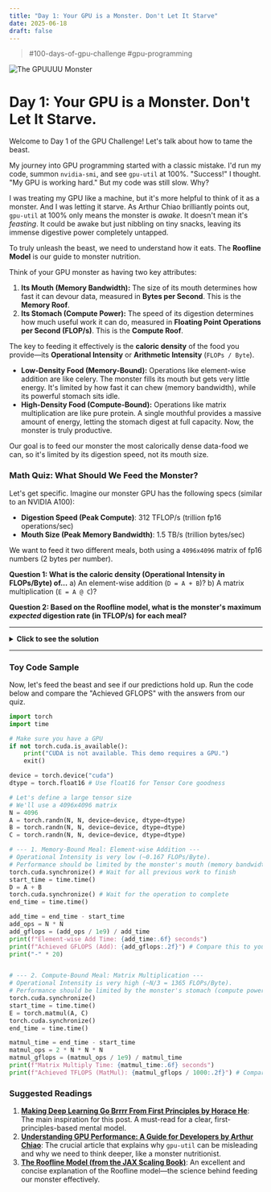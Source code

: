 ```yaml
---
title: "Day 1: Your GPU is a Monster. Don't Let It Starve"
date: 2025-06-18
draft: false
---
```


> #100-days-of-gpu-challenge #gpu-programming

![The GPUUUU Monster](./monster.jpeg")

# Day 1: Your GPU is a Monster. Don't Let It Starve.

Welcome to Day 1 of the GPU Challenge! Let's talk about how to tame the beast.

My journey into GPU programming started with a classic mistake. I'd run my code, summon `nvidia-smi`, and see `gpu-util` at 100%. "Success!" I thought. "My GPU is working hard." But my code was still slow. Why?

I was treating my GPU like a machine, but it's more helpful to think of it as a monster. And I was letting it starve. As Arthur Chiao brilliantly points out, `gpu-util` at 100% only means the monster is *awake*. It doesn't mean it's *feasting*. It could be awake but just nibbling on tiny snacks, leaving its immense digestive power completely untapped.

To truly unleash the beast, we need to understand how it eats. The **Roofline Model** is our guide to monster nutrition.

Think of your GPU monster as having two key attributes:

1.  **Its Mouth (Memory Bandwidth):** The size of its mouth determines how fast it can devour data, measured in **Bytes per Second**. This is the **Memory Roof**.
2.  **Its Stomach (Compute Power):** The speed of its digestion determines how much useful work it can do, measured in **Floating Point Operations per Second (FLOP/s)**. This is the **Compute Roof**.

The key to feeding it effectively is the **caloric density** of the food you provide—its **Operational Intensity** or **Arithmetic Intensity** (`FLOPs / Byte`).

*   **Low-Density Food (Memory-Bound):** Operations like element-wise addition are like celery. The monster fills its mouth but gets very little energy. It's limited by how fast it can chew (memory bandwidth), while its powerful stomach sits idle.
*   **High-Density Food (Compute-Bound):** Operations like matrix multiplication are like pure protein. A single mouthful provides a massive amount of energy, letting the stomach digest at full capacity. Now, the monster is truly productive.

Our goal is to feed our monster the most calorically dense data-food we can, so it's limited by its digestion speed, not its mouth size.

### Math Quiz: What Should We Feed the Monster?

Let's get specific. Imagine our monster GPU has the following specs (similar to an NVIDIA A100):
*   **Digestion Speed (Peak Compute)**: 312 TFLOP/s (trillion fp16 operations/sec)
*   **Mouth Size (Peak Memory Bandwidth)**: 1.5 TB/s (trillion bytes/sec)

We want to feed it two different meals, both using a `4096x4096` matrix of fp16 numbers (2 bytes per number).

**Question 1: What is the caloric density (Operational Intensity in FLOPs/Byte) of...**
a) An element-wise addition (`D = A + B`)?
b) A matrix multiplication (`E = A @ C`)?

**Question 2: Based on the Roofline model, what is the monster's maximum *expected* digestion rate (in TFLOP/s) for each meal?**

---
<details>
<summary><b>Click to see the solution</b></summary>

**Solution 1: Caloric Density (Operational Intensity)**

First, let N=4096. A `4096x4096` matrix has `N*N` elements. In fp16, each matrix uses `N*N*2` bytes of memory.

*   **a) Element-wise addition (`A + B`):**
    *   **Operations:** `N*N` additions.
    *   **Memory:** Read A (`N*N*2` bytes) + Read B (`N*N*2` bytes) + Write D (`N*N*2` bytes) = `6*N*N` bytes.
    *   **Intensity:** `(N*N) / (6*N*N)` = **~0.167 FLOPs/Byte**. This is like water. Very low density.

*   **b) Matrix multiplication (`A @ C`):**
    *   **Operations:** Roughly `2*N*N*N` operations (a multiply and an add for each element in the inner loop).
    *   **Memory:** Read A (`N*N*2` bytes) + Read C (`N*N*2` bytes) + Write E (`N*N*2` bytes) = `6*N*N` bytes.
    *   **Intensity:** `(2*N^3) / (6*N^2)` = `N / 3` = `4096 / 3` = **~1365 FLOPs/Byte**. This is a power bar. Very high density.

**Solution 2: Expected Digestion Rate (Performance)**

*   **a) Element-wise addition:** With a density of 0.167, the monster is limited by its mouth size (memory-bound).
    *   Expected Performance = Mouth Size × Density = `1.5 TB/s * 0.167 FLOPs/Byte` = **~0.25 TFLOP/s**.
    *   The monster will be chewing as fast as it can but getting almost no work done.

*   **b) Matrix multiplication:** With a density of ~1365, is the food rich enough? Let's find the monster's "fullness point" (`Digestion Speed / Mouth Size`).
    *   Fullness Point = `312 TFLOP/s / 1.5 TB/s` = `208 FLOPs/Byte`.
    *   Since `1365 > 208`, our matmul is calorically dense enough to be compute-bound.
    *   Expected Performance ≈ **312 TFLOP/s**. The monster will be digesting at its absolute maximum speed.

</details>

---

### Toy Code Sample

Now, let's feed the beast and see if our predictions hold up. Run the code below and compare the "Achieved GFLOPS" with the answers from our quiz.

```python
import torch
import time

# Make sure you have a GPU
if not torch.cuda.is_available():
    print("CUDA is not available. This demo requires a GPU.")
    exit()

device = torch.device("cuda")
dtype = torch.float16 # Use float16 for Tensor Core goodness

# Let's define a large tensor size
# We'll use a 4096x4096 matrix
N = 4096
A = torch.randn(N, N, device=device, dtype=dtype)
B = torch.randn(N, N, device=device, dtype=dtype)
C = torch.randn(N, N, device=device, dtype=dtype)

# --- 1. Memory-Bound Meal: Element-wise Addition ---
# Operational Intensity is very low (~0.167 FLOPs/Byte).
# Performance should be limited by the monster's mouth (memory bandwidth).
torch.cuda.synchronize() # Wait for all previous work to finish
start_time = time.time()
D = A + B
torch.cuda.synchronize() # Wait for the operation to complete
end_time = time.time()

add_time = end_time - start_time
add_ops = N * N
add_gflops = (add_ops / 1e9) / add_time
print(f"Element-wise Add Time: {add_time:.6f} seconds")
print(f"Achieved GFLOPS (Add): {add_gflops:.2f}") # Compare this to your quiz answer! (0.25 TFLOP/s = 250 GFLOP/s)
print("-" * 20)


# --- 2. Compute-Bound Meal: Matrix Multiplication ---
# Operational Intensity is very high (~N/3 = 1365 FLOPs/Byte).
# Performance should be limited by the monster's stomach (compute power).
torch.cuda.synchronize()
start_time = time.time()
E = torch.matmul(A, C)
torch.cuda.synchronize()
end_time = time.time()

matmul_time = end_time - start_time
matmul_ops = 2 * N * N * N
matmul_gflops = (matmul_ops / 1e9) / matmul_time
print(f"Matrix Multiply Time: {matmul_time:.6f} seconds")
print(f"Achieved TFLOPS (MatMul): {matmul_gflops / 1000:.2f}") # Compare this to your quiz answer! (312 TFLOP/s)

```

### Suggested Readings

1.  [**Making Deep Learning Go Brrrr From First Principles by Horace He**](https://horace.io/brrr_intro.html): The main inspiration for this post. A must-read for a clear, first-principles-based mental model.
2.  **[Understanding GPU Performance: A Guide for Developers by Arthur Chiao](https://arthurchiao.art/blog/understanding-gpu-performance/)**: The crucial article that explains why `gpu-util` can be misleading and why we need to think deeper, like a monster nutritionist.
3.  **[The Roofline Model (from the JAX Scaling Book)](https://jax-ml.github.io/scaling-book/roofline/)**: An excellent and concise explanation of the Roofline model—the science behind feeding our monster effectively.